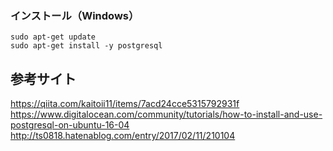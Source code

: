 ### インストール（Windows）
```
sudo apt-get update
sudo apt-get install -y postgresql
```


## 参考サイト
https://qiita.com/kaitoii11/items/7acd24cce5315792931f    
https://www.digitalocean.com/community/tutorials/how-to-install-and-use-postgresql-on-ubuntu-16-04    
http://ts0818.hatenablog.com/entry/2017/02/11/210104    
